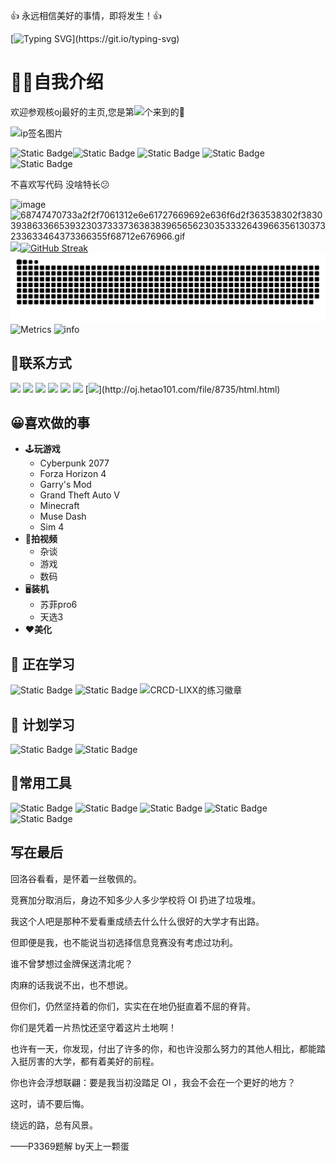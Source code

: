 👍 永远相信美好的事情，即将发生！👍

[![Typing SVG](https://readme-typing-svg.demolab.com?font=JetBrains+Mono&pause=500&center=%E5%81%87&vCenter=%E5%81%87&repeat=%E7%9C%9F&width=280&height=40&lines=Hi%2CI'm+Lixx!;Welcome+to+my+homepage!)](https://git.io/typing-svg)

# 🙋‍♂️自我介绍

欢迎参观核oj最好的主页,您是第![](http://antzuhl.cn:4000/get/@crcdlixxant.zuhl.readme)个来到的👏

<img alt="ip签名图片" src="https://www.ipip5.com/ipimg">

![Static Badge](https://img.shields.io/badge/-果粉-blue?logo=apple&logoColor=%23FFFFFF&labelColor=%23000000&color=%23000000)![Static Badge](https://img.shields.io/badge/-软粉-blue?logo=microsoft&logoColor=%23FFFFFF&labelColor=%235E5E5E&color=%235E5E5E)  ![Static Badge](https://img.shields.io/badge/-米粉-blue?logo=Xiaomi&logoColor=%23FFFFFF&labelColor=%23FF6900&color=%23FF6900)  ![Static Badge](https://img.shields.io/badge/-谷粉-blue?logo=google&logoColor=%23FFFFFF&labelColor=%234285F4&color=%234285F4)  ![Static Badge](https://img.shields.io/badge/索粉-blue?logo=sony&logoColor=%23FFFFFF&labelColor=%23000000&color=%23000000)

不喜欢写代码 没啥特长😕

![image](http://oj.hetao101.com/file/8735/nMlN4cZYk8d7_mThGYf4l.png)[
](https://www.luogu.com.cn/user/1007861)
![68747470733a2f2f7061312e6e61727669692e636f6d2f363538302f383039386336653932303733373638383965656230353332643966356130373233633464373366355f68712e676966.gif](https://img1.imgtp.com/2023/08/23/hNTdLcs8.gif)![](https://stats.justsong.cn/api/bilibili/?id=2035726124&lang=zh-C)[![GitHub Streak](https://streak-stats.demolab.com?user=crcdlixx&locale=zh_Hans&date_format=M%20j%5B%2C%20Y%5D&mode=weekly&card_width=200)](https://git.io/streak-stats)
![](https://github.com/Platane/snk/raw/output/github-contribution-grid-snake.svg)
![Metrics](https://metrics.lecoq.io/crcdlixx?template=classic&fortune=1&isocalendar=1&skyline=1&gists=1&people=1&projects=1&chess=1&stock=1&base=header%2C%20activity%2C%20community%2C%20repositories%2C%20metadata&base.indepth=false&base.hireable=false&base.skip=false&isocalendar=false&isocalendar.duration=half-year&people=false&people.limit=24&people.identicons=false&people.identicons.hide=false&people.size=28&people.types=followers%2C%20following&people.shuffle=false&gists=false&projects=false&projects.limit=4&projects.descriptions=false&skyline=false&skyline.year=current-year&skyline.frames=60&skyline.quality=0.5&skyline.compatibility=false&skyline.settings=%7B%0A%20%20%22url%22%3A%20%22https%3A%2F%2Fskyline.github.com%2F%24%7Blogin%7D%2F%24%7Byear%7D%22%2C%0A%20%20%22ready%22%3A%20%22%5B...document.querySelectorAll('span')%5D.map(span%20%3D%3E%20span.innerText).includes('Share%20on%20Twitter')%22%2C%0A%20%20%22wait%22%3A%201%2C%0A%20%20%22hide%22%3A%20%22button%2C%20footer%2C%20a%22%0A%7D%0A&chess=false&chess.user=.user.login&chess.animation=%7B%0A%20%20%22size%22%3A%2040%2C%0A%20%20%22delay%22%3A%203%2C%0A%20%20%22duration%22%3A%200.6%0A%7D%0A&fortune=false&stock=false&stock.symbol=MSFT&stock.duration=1d&stock.interval=5m&config.timezone=Asia%2FHong_Kong)
![info](https://github-readme-stats.vercel.app/apicrcdlixxCasterWx&show_icons=true&count_private=true&hide=prs&theme=default_repocard)


## 📮联系方式

[![](https://img.shields.io/badge/-主页-blue?logo=Bilibili&logoColor=%23FFFFFF&labelColor=%2300A1D68&color=%2300A1D6)](https://space.bilibili.com/2035726124?spm_id_from=333.1007.0.0)  [![](https://img.shields.io/badge/-加微信-blue?logo=WeChat&logoColor=%23FFFFFF&labelColor=%2307C1608&color=%2307C160)](https://img1.imgtp.com/2023/08/22/Kz0PfP8Q.jpg)  [![](https://img.shields.io/badge/-加QQ-blue?logo=tencentqq&logoColor=%23FFFFFF&labelColor=%23EB1923&color=%23EB1923)](https://img1.imgtp.com/2023/08/22/X8FuefQI.jpg)  [![](https://img.shields.io/badge/-饿饿,喂喂-blue?logo=alipay&logoColor=%23FFFFFF&labelColor=%231890FF&color=%231890FF)](https://img1.imgtp.com/2023/08/22/LaTEar5D.jpg)  [![](https://img.shields.io/badge/-%E5%8A%A0Steam-blue?logo=Steam&logoColor=%23FFFFFF&labelColor=%23000000&color=%23000000)](https://steamcommunity.com/profiles/76561199515997516/)  [![](https://img.shields.io/badge/洛谷-主页-blue)](https://www.luogu.com.cn/user/1007861)
[![](https://img.shields.io/badge/个人-网站-blue?)](http://oj.hetao101.com/file/8735/html.html)

## 😀喜欢做的事

* 🕹️**玩游戏**
  * Cyberpunk 2077
  * Forza Horizon 4
  * Garry's Mod
  * Grand Theft Auto V
  * Minecraft
  * Muse Dash
  * Sim 4
* **📸拍视频**
  * 杂谈
  * 游戏
  * 数码
* 🖥️**装机**
  * 苏菲pro6
  * 天选3
* ❤️**美化**

## 💪 正在学习

![Static Badge](https://img.shields.io/badge/-C%2B%2B-green?logo=C%2B%2B&labelColor=%230E5E9B&color=%230E5E9B)            ![Static Badge](https://img.shields.io/badge/-HTML-blue?logo=HTML5&logoColor=%23FFFFFF&labelColor=%23DB5631&color=%23DB5631)        ![CRCD-LIXX的练习徽章](https://lg-card.worldhim.cf/shield?id=1007861)

## 🧠 计划学习

![Static Badge](https://img.shields.io/badge/-Python-blue?logo=Python&logoColor=%23FFFFFF&labelColor=%233F78A8&color=%233F78A8)          ![Static Badge](https://img.shields.io/badge/-Androidstudio-blue?logo=androidstudio&logoColor=%23FFFFFF&labelColor=%2346D586&color=%2346D586)

## 🧰常用工具

![Static Badge](https://img.shields.io/badge/-Visual%20Studio-blue?logo=Visual%20Studio&logoColor=%23FFFFFF&labelColor=%235C2D91&color=%235C2D91)     ![Static Badge](https://img.shields.io/badge/-Windows%2011-blue?logo=Windows%2011&logoColor=%23FFFFFF&labelColor=%230078D4&color=%230078D4)         ![Static Badge](https://img.shields.io/badge/-Microsoft%20Edge-blue?logo=Microsoft%20Edge&logoColor=%23FFFFFF&labelColor=%230078D7&color=%230078D7)
![Static Badge](https://img.shields.io/badge/-Apple-blue?logo=apple&logoColor=%23FFFFFF&labelColor=%23000000&color=%23000000)
![Static Badge](https://img.shields.io/badge/-Asus-blue?logo=asus&logoColor=%23FFFFFF&labelColor=%23000000&color=%23000000)

## 写在最后

回洛谷看看，是怀着一丝敬佩的。

竞赛加分取消后，身边不知多少人多少学校将 OI 扔进了垃圾堆。

我这个人吧是那种不爱看重成绩去什么什么很好的大学才有出路。

但即便是我，也不能说当初选择信息竞赛没有考虑过功利。

谁不曾梦想过金牌保送清北呢？

肉麻的话我说不出，也不想说。

但你们，仍然坚持着的你们，实实在在地仍挺直着不屈的脊背。

你们是凭着一片热忱还坚守着这片土地啊！

也许有一天，你发现，付出了许多的你，和也许没那么努力的其他人相比，都能踏入挺厉害的大学，都有着美好的前程。

你也许会浮想联翩：要是我当初没踏足 OI ，我会不会在一个更好的地方？

这时，请不要后悔。

绕远的路，总有风景。

——P3369题解 by天上一颗蛋
